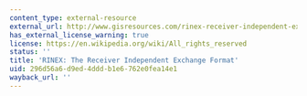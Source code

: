 ```yaml
---
content_type: external-resource
external_url: http://www.gisresources.com/rinex-receiver-independent-exchange-format/
has_external_license_warning: true
license: https://en.wikipedia.org/wiki/All_rights_reserved
status: ''
title: 'RINEX: The Receiver Independent Exchange Format'
uid: 296d56a6-d9ed-4ddd-b1e6-762e0fea14e1
wayback_url: ''
---
```


